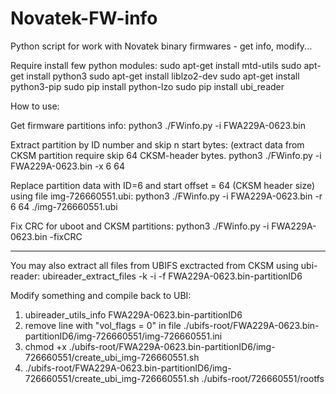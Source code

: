 # Novatek-FW-info
Python script for work with Novatek binary firmwares - get info, modify...

Require install few python modules:
sudo apt-get install mtd-utils
sudo apt-get install python3
sudo apt-get install liblzo2-dev
sudo apt-get install python3-pip
sudo pip install python-lzo
sudo pip install ubi_reader


How to use:

Get firmware partitions info:
python3 ./FWinfo.py -i FWA229A-0623.bin

Extract partition by ID number and skip n start bytes:
(extract data from CKSM partition require skip 64 CKSM-header bytes.
python3 ./FWinfo.py -i FWA229A-0623.bin -x 6 64

Replace partition data with ID=6 and start offset = 64 (CKSM header size) using file img-726660551.ubi:
python3 ./FWinfo.py -i FWA229A-0623.bin -r 6 64 ./img-726660551.ubi

Fix CRC for uboot and CKSM partitions:
python3 ./FWinfo.py -i FWA229A-0623.bin -fixCRC


-------------------------------------------------------------------------------------------------------------------------


You may also extract all files from UBIFS exctracted from CKSM using ubi-reader:
ubireader_extract_files -k -i -f FWA229A-0623.bin-partitionID6

Modify something and compile back to UBI:
1) ubireader_utils_info FWA229A-0623.bin-partitionID6
2) remove line with "vol_flags = 0" in file ./ubifs-root/FWA229A-0623.bin-partitionID6/img-726660551/img-726660551.ini
3) chmod +x ./ubifs-root/FWA229A-0623.bin-partitionID6/img-726660551/create_ubi_img-726660551.sh
4) ./ubifs-root/FWA229A-0623.bin-partitionID6/img-726660551/create_ubi_img-726660551.sh ./ubifs-root/726660551/rootfs

